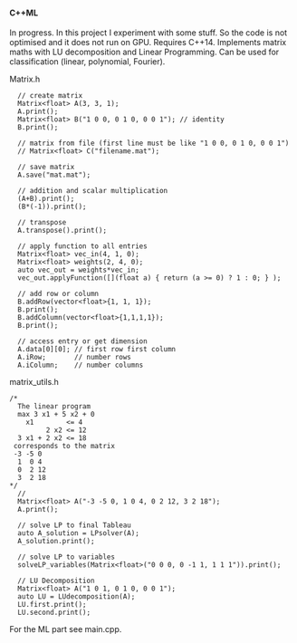 #### C++ML
In progress. In this project I experiment with some stuff. So the code is not optimised and it does not run on GPU. Requires C++14. Implements matrix maths with LU decomposition and Linear Programming. Can be used for classification (linear, polynomial, Fourier).

Matrix.h
```
  // create matrix
  Matrix<float> A(3, 3, 1);
  A.print();
  Matrix<float> B("1 0 0, 0 1 0, 0 0 1"); // identity
  B.print();
  
  // matrix from file (first line must be like "1 0 0, 0 1 0, 0 0 1")
  // Matrix<float> C("filename.mat");
  
  // save matrix
  A.save("mat.mat");
  
  // addition and scalar multiplication
  (A+B).print();
  (B*(-1)).print();
  
  // transpose
  A.transpose().print();
  
  // apply function to all entries
  Matrix<float> vec_in(4, 1, 0);
  Matrix<float> weights(2, 4, 0);
  auto vec_out = weights*vec_in;
  vec_out.applyFunction([](float a) { return (a >= 0) ? 1 : 0; } );
  
  // add row or column
  B.addRow(vector<float>{1, 1, 1});
  B.print();
  B.addColumn(vector<float>{1,1,1,1});
  B.print();
  
  // access entry or get dimension
  A.data[0][0]; // first row first column
  A.iRow;       // number rows
  A.iColumn;    // number columns
```
  
matrix_utils.h
```
/*
  The linear program
  max 3 x1 + 5 x2 + 0
    x1        <= 4
         2 x2 <= 12
  3 x1 + 2 x2 <= 18
 corresponds to the matrix
 -3 -5 0
  1  0 4
  0  2 12
  3  2 18
*/
  //
  Matrix<float> A("-3 -5 0, 1 0 4, 0 2 12, 3 2 18");
  A.print();
	
  // solve LP to final Tableau
  auto A_solution = LPsolver(A);
  A_solution.print();
  
  // solve LP to variables
  solveLP_variables(Matrix<float>("0 0 0, 0 -1 1, 1 1 1")).print();
  
  // LU Decomposition
  Matrix<float> A("1 0 1, 0 1 0, 0 0 1");
  auto LU = LUdecomposition(A);
  LU.first.print();
  LU.second.print();
```
For the ML part see main.cpp.

